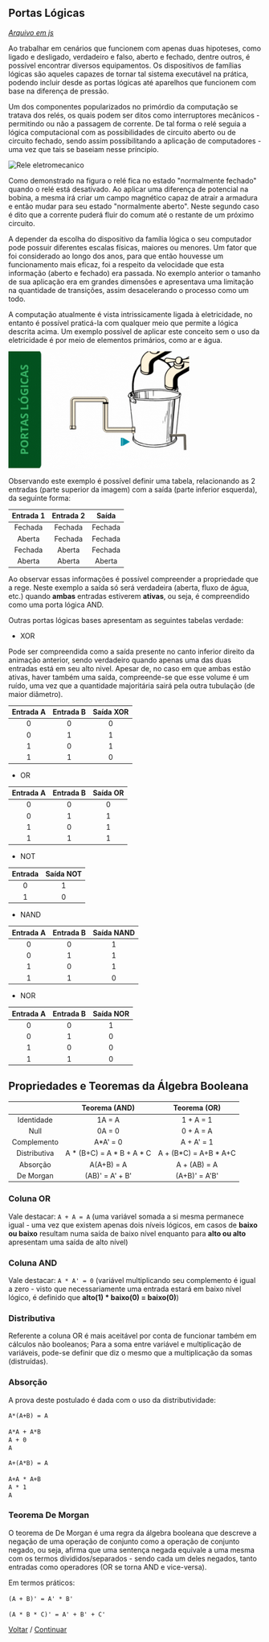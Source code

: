 ## **Portas Lógicas**
[*Arquivo em js*](../Portas-Logicas.js)

Ao trabalhar em cenários que funcionem com apenas duas hipoteses, como ligado e desligado, verdadeiro e falso, aberto e fechado, dentre outros, é possível encontrar diversos equipamentos. Os dispositivos de famílias lógicas são aqueles capazes de tornar tal sistema executável na prática, podendo incluir desde as portas lógicas até aparelhos que funcionem com base na diferença de pressão.

Um dos componentes popularizados no primórdio da computação se tratava dos relés, os quais podem ser ditos como interruptores mecânicos - permitindo ou não a passagem de corrente. De tal forma o relé seguia a lógica computacional com as possibilidades de circuito aberto ou de circuito fechado, sendo assim possibilitando a aplicação de computadores - uma vez que tais se baseiam nesse príncipio.

<img src="https://blog.rhmateriaiseletricos.com.br/wp-content/uploads/2019/04/2Prancheta-10.jpg" alt="Rele eletromecanico" width="400" height="220">

Como demonstrado na figura o relé fica no estado "normalmente fechado" quando o relé está desativado. Ao aplicar uma diferença de potencial na bobina, a mesma irá criar um campo magnético capaz de atrair a armadura e então mudar para seu estado "normalmente aberto". Neste segundo caso é dito que a corrente puderá fluir do comum até o restante de um próximo circuito.

A depender da escolha do dispositivo da família lógica o seu computador pode possuir diferentes escalas físicas, maiores ou menores. Um fator que foi considerado ao longo dos anos, para que então houvesse um funcionamento mais eficaz, foi a respeito da velocidade que esta informação (aberto e fechado) era passada. No exemplo anterior o tamanho de sua aplicação era em grandes dimensões e apresentava uma limitação na quantidade de transições, assim desacelerando o processo como um todo.

A computação atualmente é vista intrissicamente ligada à eletricidade, no entanto é possível praticá-la com qualquer meio que permite a lógica descrita acima. Um exemplo possível de aplicar este conceito sem o uso da eletricidade é por meio de elementos primários, como ar e água.

<img src="../img/AND.gif" width="360">

Observando este exemplo é possível definir uma tabela, relacionando as 2 entradas (parte superior da imagem) com a saída (parte inferior esquerda), da seguinte forma:

|Entrada 1|Entrada 2|Saída|
|:---:|:---:|:---:|
|Fechada|Fechada|Fechada|
|Aberta|Fechada|Fechada|
|Fechada|Aberta|Fechada|
|Aberta|Aberta|Aberta|

Ao observar essas informações é possível compreender a propriedade que a rege. Neste exemplo a saída só será verdadeira (aberta, fluxo de água, etc.) quando **ambas** entradas estiverem **ativas**, ou seja, é compreendido como uma porta lógica AND.

Outras portas lógicas bases apresentam as seguintes tabelas verdade:

- XOR

Pode ser compreendida como a saída presente no canto inferior direito da animação anterior, sendo verdadeiro quando apenas uma das duas entradas está em seu alto nivel. Apesar de, no caso em que ambas estão ativas, haver também uma saída, compreende-se que esse volume é um ruído, uma vez que a quantidade majoritária sairá pela outra tubulação (de maior diâmetro).

| Entrada A | Entrada B | Saída XOR |
|:---------:|:---------:|:--------:|
|    0      |    0      |    0     |
|    0      |    1      |    1     |
|    1      |    0      |    1     |
|    1      |    1      |    0     |

- OR

| Entrada A | Entrada B | Saída OR |
|:---------:|:---------:|:-------:|
|    0      |    0      |    0    |
|    0      |    1      |    1    |
|    1      |    0      |    1    |
|    1      |    1      |    1    |

- NOT

| Entrada | Saída NOT |
|:-------:|:---------:|
|   0     |    1      |
|   1     |    0      |

- NAND

| Entrada A | Entrada B | Saída NAND |
|:---------:|:---------:|:---------:|
|    0      |    0      |     1     |
|    0      |    1      |     1     |
|    1      |    0      |     1     |
|    1      |    1      |     0     |

- NOR

| Entrada A | Entrada B | Saída NOR |
|:---------:|:---------:|:--------:|
|    0      |    0      |    1     |
|    0      |    1      |    0     |
|    1      |    0      |    0     |
|    1      |    1      |    0     |

## **Propriedades e Teoremas da Álgebra Booleana**

|  | Teorema (AND) | Teorema (OR) |
|:-:|:-:|:-:|
| Identidade  | 1A = A | 1 + A = 1 |
| Null  | 0A = 0  | 0 + A = A |
| Complemento | A*A' = 0 | A + A' = 1 |
| Distributiva  | A * (B+C) = A * B  + A * C | A + (B*C) = A+B * A+C |
| Absorção | A(A+B) = A | A + (AB) = A |
| De Morgan | (AB)' = A' + B' | (A+B)' = A'B' |

### Coluna OR

Vale destacar: `A + A = A` (uma variável somada a si mesma permanece igual - uma vez que existem apenas dois níveis lógicos, em casos de **baixo ou baixo** resultam numa saída de baixo nível enquanto para **alto ou alto** apresentam uma saída de alto nível)

### Coluna AND

Vale destacar: `A * A' = 0` (variável multiplicando seu complemento é igual a zero - visto que necessariamente uma entrada estará em baixo nível lógico, é definido que **alto(1) * baixo(0) = baixo(0)**)

### Distributiva

Referente a coluna OR é mais aceitável por conta de funcionar também em cálculos não booleanos; Para a soma entre variável e multiplicação de variáveis, pode-se definir que diz o mesmo que a multiplicação da somas (distruídas).

### Absorção

A prova deste postulado é dada com o uso da distributividade:

```
A*(A+B) = A

A*A + A*B
A + 0
A
```

```
A+(A*B) = A

A+A * A+B
A * 1
A
```

### Teorema De Morgan

O teorema de De Morgan é uma regra da álgebra booleana que descreve a negação de uma operação de conjunto como a operação de conjunto negado, ou seja, afirma que uma sentença negada equivale a uma mesma com os termos divididos/separados - sendo cada um deles negados, tanto entradas como operadores (OR se torna AND e vice-versa).

Em termos práticos:

`(A + B)' = A' * B'`

`(A * B * C)' = A' + B' + C'`

[Voltar](01-SistemasNumericos.md) / [Continuar](03-Simplificacao.md)